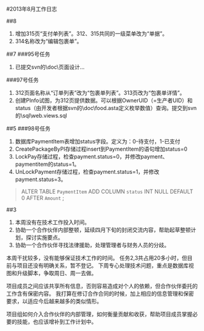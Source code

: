 #2013年8月工作日志

##8
1. 增加315页“支付单列表”。312、315共同的一级菜单改为“单据”。
2. 314名称改为“编辑包裹单”。

##7
###95号任务
1. 已提交svn的\doc\页面设计\...

###97号任务
1. 312页面名称从“订单列表”改为“包裹单列表”。313页改为“包裹单详情”。
2. 创建PInfo试图，为312页提供数据。可以根据OwnerUID（=生产者UID）和status（由开发者根据svn的\doc\food.asta定义枚举数值）查询。提交到svn的\sql\web.views.sql

##5
###98号任务
1. 数据库PaymentItem表增加status字段。定义为：0-待支付，1-已支付
2. CreatePackageByPI存储过程insert到PaymentItem的语句增加status=0
3. LockPay存储过程，检查payment.status=0，并修改payment、paymentitem的status=1。
4. UnLockPayment存储过程，检查payment.status=1，并修改payment.status=3。
>    ALTER TABLE `PaymentItem` ADD COLUMN `status` INT NULL DEFAULT 0  AFTER `Amount` ;  


##3
1. 本周没有在技术工作投入时间。
2. 协助一个合作伙伴内部整顿，延续四月下旬的封闭交流内容，帮助起草整顿计划，探讨实施要点。
3. 协助一个合作伙伴寻找法律援助，处理管理者与财务人员的分歧。

本周干扰较多，没有能够保证技术工作的时间。
任务2,3共占用20多小时，但目前与项目还没有明确关系，暂不登记。
下周专心处理技术问题，重点是数据库视图和升级脚本，争取周日、周一去做。

项目成员之间应该共享所有信息，否则容易造成对个人的依赖，但合作伙伴委托的工作含有保密内容。
我打算在修订合作合同的时候，加上相应的信息管理和保密要求，以适应今后越来越多的类似情形。

项目组如何介入合作伙伴的内部管理，如何衡量贡献和收获，帮助项目成员掌握必要的技能，也应该增补到工作计划中。